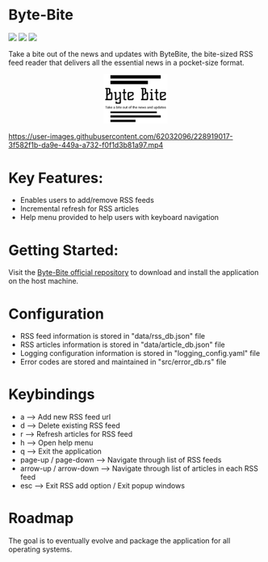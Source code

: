 # Byte-Bite

![](https://img.shields.io/badge/license-GPL%203.0-green)
![](https://img.shields.io/badge/Powered%20By-Rust-blue)
![](https://img.shields.io/badge/Crates.io-0.1.4-blue)

Take a bite out of the news and updates with ByteBite, the bite-sized RSS feed reader that delivers all the essential news in a pocket-size format.

<p align="center">
<img
  src="/logos/jpg/logo-black.jpg"
  title="ByteBite"
  width="25%"
  height="25%">
</p>

https://user-images.githubusercontent.com/62032096/228919017-3f582f1b-da9e-449a-a732-f0f1d3b81a97.mp4


# Key Features:
- Enables users to add/remove RSS feeds
- Incremental refresh for RSS articles
- Help menu provided to help users with keyboard navigation

# Getting Started:
Visit the [Byte-Bite official repository](https://github.com/oss-rust-github-io/byte_bite) to download and install the application on the host machine.

# Configuration
- RSS feed information is stored in "data/rss_db.json" file
- RSS articles information is stored in "data/article_db.json" file
- Logging configuration information is stored in "logging_config.yaml" file
- Error codes are stored and maintained in "src/error_db.rs" file

# Keybindings
- a --> Add new RSS feed url
- d --> Delete existing RSS feed
- r --> Refresh articles for RSS feed
- h --> Open help menu
- q --> Exit the application
- page-up / page-down --> Navigate through list of RSS feeds
- arrow-up / arrow-down --> Navigate through list of articles in each RSS feed
- esc --> Exit RSS add option / Exit popup windows

# Roadmap
The goal is to eventually evolve and package the application for all operating systems.
